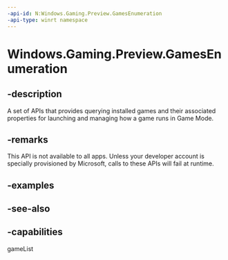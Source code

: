 ```yaml
---
-api-id: N:Windows.Gaming.Preview.GamesEnumeration
-api-type: winrt namespace
---
```


# Windows.Gaming.Preview.GamesEnumeration

## -description
A set of APIs that provides querying installed games and their associated properties for launching and managing how a game runs in Game Mode.

## -remarks
This API is not available to all apps. Unless your developer account is specially provisioned by Microsoft, calls to these APIs will fail at runtime.

## -examples

## -see-also


## -capabilities
gameList
